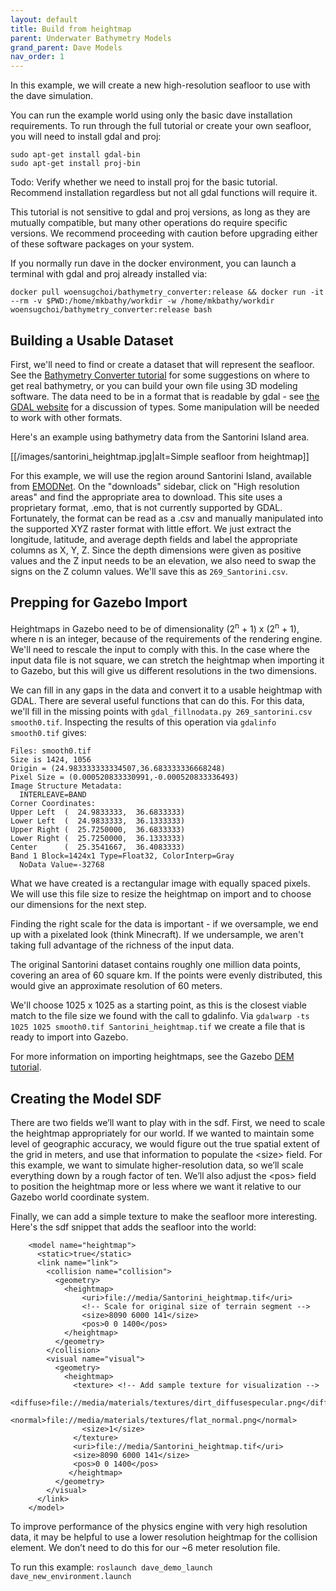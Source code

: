 ```yaml
---
layout: default
title: Build from heightmap
parent: Underwater Bathymetry Models
grand_parent: Dave Models
nav_order: 1
---
```


In this example, we will create a new high-resolution seafloor to use with the dave simulation.

You can run the example world using only the basic dave installation requirements.  To run through the full tutorial or create your own seafloor, you will need to install gdal and proj:
```
sudo apt-get install gdal-bin
sudo apt-get install proj-bin
```

Todo: Verify whether we need to install proj for the basic tutorial.  Recommend installation regardless but not all gdal functions will require it.

This tutorial is not sensitive to gdal and proj versions, as long as they are mutually compatible, but many other operations do require specific versions.  We recommend proceeding with caution before upgrading either of these software packages on your system.

If you normally run dave in the docker environment, you can launch a terminal with gdal and proj already installed via:

`docker pull woensugchoi/bathymetry_converter:release && docker run -it --rm -v $PWD:/home/mkbathy/workdir -w /home/mkbathy/workdir woensugchoi/bathymetry_converter:release bash`


## Building a Usable Dataset
First, we'll need to find or create a dataset that will represent the seafloor.  See the [Bathymetry Converter tutorial](https://github.com/Field-Robotics-Lab/Bathymetry_Converter) for some suggestions on where to get real bathymetry, or you can build your own file using 3D modeling software.  The data need to be in a format that is readable by gdal - see [the GDAL website](https://gdal.org/index.html) for a discussion of types.  Some manipulation will be needed to work with other formats.

Here's an example using bathymetry data from the Santorini Island area.

[[/images/santorini_heightmap.jpg|alt=Simple seafloor from heightmap]]

For this example, we will use the region around Santorini Island, available from [EMODNet](https://portal.emodnet-bathymetry.eu/).  On the "downloads" sidebar, click on "High resolution areas" and find the appropriate area to download.  This site uses a proprietary format, .emo,  that is not currently supported by GDAL.  Fortunately, the format can be read as a .csv and manually manipulated into the supported XYZ raster format with little effort.  We just extract the longitude, latitude, and average depth fields and label the appropriate columns as X, Y, Z.  Since the depth dimensions were given as positive values and the Z input needs to be an elevation, we also need to swap the signs on the Z column values.  We'll save this as `269_Santorini.csv`.

## Prepping for Gazebo Import
Heightmaps in Gazebo need to be of dimensionality (2<sup>n</sup> + 1) x (2<sup>n</sup> + 1), where n is an integer, because of the requirements of the rendering engine.  We'll need to rescale the input to comply with this.  In the case where the input data file is not square, we can stretch the heightmap when importing it to Gazebo, but this will give us different resolutions in the two dimensions.

We can fill in any gaps in the data and convert it to a usable heightmap with GDAL.  There are several useful functions that can do this.  For this data, we'll fill in the missing points with `gdal_fillnodata.py 269_santorini.csv smooth0.tif`.  Inspecting the results of this operation via `gdalinfo smooth0.tif` gives:
```Driver: GTiff/GeoTIFF
Files: smooth0.tif
Size is 1424, 1056
Origin = (24.983333333334507,36.683333336668248)
Pixel Size = (0.000520833330991,-0.000520833336493)
Image Structure Metadata:
  INTERLEAVE=BAND
Corner Coordinates:
Upper Left  (  24.9833333,  36.6833333)
Lower Left  (  24.9833333,  36.1333333)
Upper Right (  25.7250000,  36.6833333)
Lower Right (  25.7250000,  36.1333333)
Center      (  25.3541667,  36.4083333)
Band 1 Block=1424x1 Type=Float32, ColorInterp=Gray
  NoData Value=-32768
```
What we have created is a rectangular image with equally spaced pixels.  We will use this file size to resize the heightmap on import and to choose our dimensions for the next step.

Finding the right scale for the data is important - if we oversample, we end up with a pixelated look (think Minecraft).  If we undersample, we aren't taking full advantage of the richness of the input data.

The original Santorini dataset contains roughly one million data points, covering an area of 60 square km.  If the points were evenly distributed, this would give an approximate resolution of 60 meters.

We'll choose 1025 x 1025 as a starting point, as this is the closest viable match to the file size we found with the call to gdalinfo.  Via `gdalwarp -ts 1025 1025 smooth0.tif Santorini_heightmap.tif` we create a  file that is ready to import into Gazebo.

For more information on importing heightmaps, see the Gazebo [DEM tutorial](http://gazebosim.org/tutorials/?tut=dem).

## Creating the Model SDF

There are two fields we’ll want to play with in the sdf.  First, we need to scale the heightmap appropriately for our world.  If we wanted to maintain some level of geographic accuracy, we would figure out the true spatial extent of the grid in meters, and use that information to populate the &lt;size&gt; field.  For this example, we want to simulate higher-resolution data, so we’ll scale everything down by a rough factor of ten.  We’ll also adjust the &lt;pos&gt; field to position the heightmap more or less where we want it relative to our Gazebo world coordinate system.

Finally, we can add a simple texture to make the seafloor more interesting.  Here's the sdf snippet that adds the seafloor into the world:
```
    <model name="heightmap">
      <static>true</static>
      <link name="link">
        <collision name="collision">
          <geometry>
            <heightmap>
                <uri>file://media/Santorini_heightmap.tif</uri>
                <!-- Scale for original size of terrain segment -->
                <size>8090 6000 141</size>
                <pos>0 0 1400</pos>
            </heightmap>
          </geometry>
        </collision>
        <visual name="visual">
          <geometry>
            <heightmap>
              <texture> <!-- Add sample texture for visualization -->
                <diffuse>file://media/materials/textures/dirt_diffusespecular.png</diffuse>
                <normal>file://media/materials/textures/flat_normal.png</normal>
                <size>1</size>
              </texture>
              <uri>file://media/Santorini_heightmap.tif</uri>
              <size>8090 6000 141</size>
              <pos>0 0 1400</pos>
             </heightmap>
          </geometry>
        </visual>
      </link>
    </model>
```

To improve performance of the physics engine with very high resolution data, it may be helpful to use a lower resolution heightmap for the collision element.  We don’t need to do this for our ~6 meter resolution file.

To run this example: `roslaunch dave_demo_launch dave_new_environment.launch`